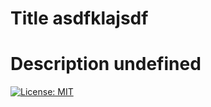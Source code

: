 
# Title asdfklajsdf
# Description undefined

[![License: MIT](https://img.shields.io/badge/License-MIT-yellow.svg)](https://opensource.org/licenses/MIT)
      